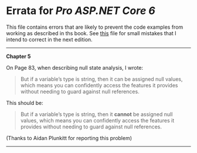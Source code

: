 # Errata for *Pro ASP.NET Core 6*

This file contains errors that are likely to prevent the code examples from working as described in ths book. See [this](typos.md) file for small mistakes that I intend to correct in the next edition.

---

**Chapter 5**

On Page 83, when describing null state analysis, I wrote:

>But if a variable’s type is string, then it can be assigned null values, which means you can confidently access the features it provides without needing to guard against null references.

This should be:

>But if a variable’s type is string, then it <b>cannot</b> be assigned null values, which means you can confidently access the features it provides without needing to guard against null references.

(Thanks to Aidan Plunkitt for reporting this problem)
***